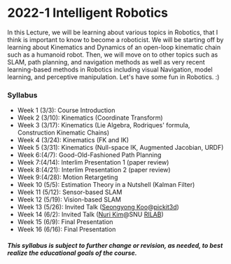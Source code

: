# 2022-1 Intelligent Robotics
	
In this Lecture, we will be learning about various topics in Robotics, that I think is important to know to become a roboticist. We will be starting off by learning about Kinematics and Dynamics of an open-loop kinematic chain such as a humanoid robot. Then, we will move on to other topics such as SLAM, path planning, and navigation methods as well as very recent learning-based methods in Robotics including visual Navigation, model learning, and perceptive manipulation. Let's have some fun in Robotics. :) 

### Syllabus
- Week 1 (3/3): Course Introduction
- Week 2 (3/10): Kinematics (Coordinate Transform)
- Week 3 (3/17): Kinematics (Lie Algebra, Rodriques' formula, Construction Kinematic Chains)
- Week 4 (3/24): Kinematics (FK and IK)
- Week 5 (3/31): Kinematics (Null-space IK, Augmented Jacobian, URDF)
- Week 6:(4/7): Good-Old-Fashioned Path Planning
- Week 7:(4/14): Interlim Presentation 1 (paper review)
- Week 8:(4/21): Interlim Presentation 2 (paper review)
- Week 9:(4/28): Motion Retargeting
- Week 10 (5/5): Estimation Theory in a Nutshell (Kalman Filter)
- Week 11 (5/12): Sensor-based SLAM
- Week 12 (5/19): Vision-based SLAM
- Week 13 (5/26): Invited Talk ([Seongyong Koo](https://be.linkedin.com/in/seongyong-koo-452755120?original_referer=https%3A%2F%2Fwww.google.com%2F)@[pickit3d](https://www.pickit3d.com/))
- Week 14 (6/2): Invited Talk ([Nuri Kim](https://www.linkedin.com/in/nuri-kim/)@SNU [RILAB](http://rllab.snu.ac.kr/))
- Week 15 (6/9): Final Presentation
- Week 16 (6/16): Final Presentation

##### This syllabus is subject to further change or revision, as needed, to best realize the educational goals of the course.
